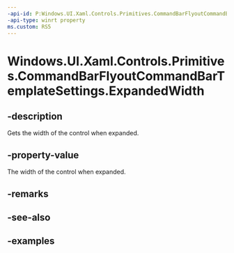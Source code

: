 ```yaml
---
-api-id: P:Windows.UI.Xaml.Controls.Primitives.CommandBarFlyoutCommandBarTemplateSettings.ExpandedWidth
-api-type: winrt property
ms.custom: RS5
---
```


<!-- Property syntax.
public double ExpandedWidth { get; }
-->

# Windows.UI.Xaml.Controls.Primitives.CommandBarFlyoutCommandBarTemplateSettings.ExpandedWidth

## -description

Gets the width of the control when expanded.

## -property-value

The width of the control when expanded.

## -remarks

## -see-also

## -examples

